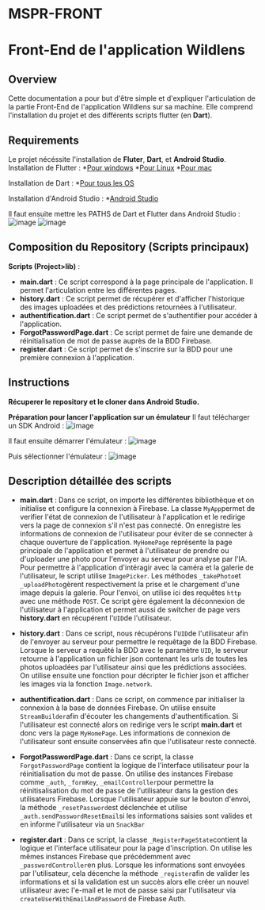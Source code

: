 # MSPR-FRONT
# Front-End de l'application Wildlens

## Overview
Cette documentation a pour but d'être simple et d'expliquer l'articulation de la partie Front-End de l'application Wildlens sur sa machine. Elle comprend l'installation du projet et des différents scripts flutter (en **Dart**).

## Requirements
Le projet nécéssite l'installation de **Fluter**, **Dart**, et **Android Studio**.
Installation de Flutter : 
*[Pour windows](https://docs.flutter.dev/get-started/install/windows/desktop)
*[Pour Linux](https://docs.flutter.dev/get-started/install/linux)
*[Pour mac](https://docs.flutter.dev/get-started/install/macos/desktop)

Installation de Dart : 
*[Pour tous les OS](https://dart.dev/get-dart)

Installation d'Android Studio : 
*[Android Studio](https://developer.android.com/studio/install)

Il faut ensuite mettre les PATHS de Dart et Flutter dans Android Studio :
![image](https://github.com/DorianFIGUERAS/MSPR-FRONT/assets/127091847/3b85e584-8e51-4fe8-8507-7568c16f2b11)
![image](https://github.com/DorianFIGUERAS/MSPR-FRONT/assets/127091847/6c677a08-eb17-42c3-aa5f-554a3580dffc)



## Composition du Repository (Scripts principaux)
**Scripts (Project>lib)** :
- **main.dart** : Ce script correspond à la page principale de l'application. Il permet l'articulation entre les différentes pages. 
- **history.dart** : Ce script permet de récupérer et d'afficher l'historique des images uploadées et des prédictions retournées à l'utilisateur.
- **authentification.dart** : Ce script permet de s'authentifier pour accéder à l'application. 
- **ForgotPasswordPage.dart** : Ce script permet de faire une demande de réinitialisation de mot de passe auprès de la BDD Firebase. 
- **register.dart** : Ce script permet de s'inscrire sur la BDD pour une première connexion à l'application. 

## Instructions
**Récuperer le repository et le cloner dans Android Studio.**

**Préparation pour lancer l'application sur un émulateur**
Il faut télécharger un SDK Android : 
![image](https://github.com/DorianFIGUERAS/MSPR-FRONT/assets/127091847/6cf5c154-266c-45b3-b099-120ebd0f9ac4)

Il faut ensuite démarrer l'émulateur :
![image](https://github.com/DorianFIGUERAS/MSPR-FRONT/assets/127091847/3738aa8c-90bf-4e1e-83ab-6880e44fbd1c)

Puis sélectionner l'émulateur : 
![image](https://github.com/DorianFIGUERAS/MSPR-FRONT/assets/127091847/6b3947ce-30c1-483b-be13-840d51d9acae)

## Description détaillée des scripts
* **main.dart** : Dans ce script, on importe les différentes bibliothèque et on initialise et configure la connexion à Firebase. La classe `MyApp`permet de verifier l'état de connexion de l'utilisateur à l'application et le redirige vers la page de connexion s'il n'est pas connecté. On enregistre les informations de connexion de l'utilisateur pour éviter de se connecter à chaque ouverture de l'application. `MyHomePage` représente la page principale de l'application et permet à l'utilisateur de prendre ou d'uploader une photo pour l'envoyer au serveur pour analyse par l'IA. Pour permettre à l'application d'intéragir avec la caméra et la galerie de l'utilisateur, le script utilise `ImagePicker`. Les méthodes `_takePhoto`et `_uploadPhoto`gèrent respectivement la prise et le chargement d'une image depuis la galerie. Pour l'envoi, on utilise ici des requêtes `http` avec une méthode `POST`. Ce script gère également la déconnexion de l'utilisateur à l'application et permet aussi de switcher de page vers **history.dart** en récupérent l'`UID`de l'utilisateur.

*  **history.dart** : Dans ce script, nous récupérons l'`UID`de l'utilisateur afin de l'envoyer au serveur pour permettre le requêtage de la BDD Firebase. Lorsque le serveur a requêté la BDD avec le paramètre `UID`, le serveur retourne à l'application un fichier json contenant les urls de toutes les photos uploadées par l'utilisateur ainsi que les prédictions associées. On utilise ensuite une fonction pour décripter le fichier json et afficher les images via la fonction `Image.network`.

*  **authentification.dart** : Dans ce script, on commence par initialiser la connexion à la base de données Firebase. On utilise ensuite `StreamBuilder`afin d'écouter les changements d'authentification. Si l'utilisateur est connecté alors on redirige vers le script **main.dart** et donc vers la page `MyHomePage`. Les informations de connexion de l'utilisateur sont ensuite conservées afin que l'utilisateur reste connecté.

*  **ForgotPasswordPage.dart** : Dans ce script, la classe `ForgotPasswordPage` contient la logique de l'interface utilisateur pour la réinitialisation du mot de passe. On utilise des instances Firebase comme `_auth`, `_formKey`, `_emailController`pour permettre la réinitisalisation du mot de passe de l'utilisateur dans la gestion des utilisateurs Firebase. Lorsque l'utilisateur appuie sur le bouton d'envoi, la méthode `_resetPassword`est déclenchée et utilise `_auth.sendPasswordResetEmail`si les informations saisies sont valides et en informe l'utilisateur via un `SnackBar`

*  **register.dart** : Dans ce script, la classe `_RegisterPageState`contient la logique et l'interface utilisateur pour la page d'inscription. On utilise les mêmes instances Firebase que précédemment avec `_passwordController`en plus. Lorsque les informations sont envoyées par l'utilisateur, cela décenche la méthode `_register`afin de valider les informations et si la validation est un succès alors elle créer un nouvel utilisateur avec l'e-mail et le mot de passe saisi par l'utilisateur via `createUserWithEmailAndPassword` de Firebase Auth. 









